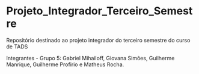 # Projeto_Integrador_Terceiro_Semestre
Repositório destinado ao projeto integrador do terceiro semestre do curso de TADS

Integrantes - Grupo 5: Gabriel Mihailoff, Giovana Simões, Guilherme Manrique, Guilherme Profirio e Matheus Rocha.

